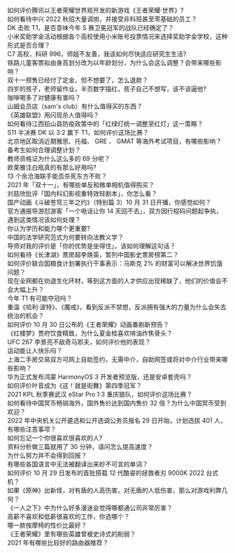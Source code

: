 如何评价腾讯以王者荣耀世界观开发的新游戏《王者荣耀·世界》?  
如何看待中兴 2022 秋招大量调岗，并接受非科班甚至零基础的员工？  
DK 击败 T1，是否意味今年 S 赛卫冕冠军的战队已经确定了？  
小米奖助学金活动根据各个高校使用小米账号投票情况来选择奖助学金学校，这种形式是否合理？  
C7 高校，科研 996，师姐不友善，我该如何尽快适应研究生生活?  
铁路儿童客票拟由身高划分改为以年龄划分，为什么会这么调整？会带来哪些影响？  
双十一预售已经付了定金，但不想要了，怎么退款？  
四岁的孩子，老师留作业，半页数字描红，孩子自己不想写，该不该逼他?  
咖啡喝多了对健康有害吗？  
山姆会员店（sam's club）有什么值得买的东西？  
《英雄联盟》用闪现杀人值得吗？  
如何看待江西铅山县防疫政策中的「红绿灯统一调整至红灯」这一策略？  
S11 半决赛 DK 以 3:2 赢下 T1，如何评价这场比赛？  
北京地区取消近期雅思、托福、 GRE 、 GMAT 等海外考试项目，有哪些影响？备考生如何合理调整计划？  
教师资格证为什么这么多的 69 分呢？  
欧莱雅注白瓶真的有那么好用吗?  
13 个余沧海联手能否杀死东方不败？  
2021 年「双十一」，有哪些单反和微单相机值得购买？  
刘慈欣批评「国内科幻影视重特效轻剧本」，你怎么看？  
国产动画《斗破苍穹三年之约》（特别篇 3）10 月 31 日开播，你感觉如何？  
官方通报导游怼游客「一个电话让你 14 天回不去」，双方因行程码问题起争执，遇到这类情况该如何处理？  
你认为学历和能力哪个更重要?  
中国的法学研究范式为何要转向法教义学？  
导师对我的评价是「你的优势是坐得住」，该如何理解这句话？  
如何看待《长津湖》票房超李焕英，暂列中国影史票房榜第二？  
如何评价联合国粮食计划署执行干事表示：马斯克 2% 的财富可以解决世界饥饿问题？  
现在全网都在劝退生化环材，等到这方面的人才供应出现稀缺了，他们的价值会不会大幅上升？  
今年 T1 有可能夺冠吗？  
重温《哈利·波特》、《魔戒》，看到反派不禁想，反派拥有强大的力量为什么会失去统治的机会？  
如何评价 10 月 30 日公布的《王者荣耀》动画番剧新预告？  
《红楼梦》贾府饮食精致，为什么夏金桂喜欢啃油炸焦骨头？  
UFC 267 李景亮不敌奇马耶夫，如何评价他的表现？  
运动能让人快乐吗？  
上海二手房交易双方可网上自助签约，无需中介，自助网签或将对中介行业带来哪些影响？  
华为正式发布鸿蒙 HarmonyOS 3 开发者预览版，还是安卓套壳吗？  
如何评价叶音成为《这！就是街舞》第四季冠军？  
2021 KPL 秋季赛武汉 eStar Pro 1:3 重庆狼队，如何评价这场比赛？  
如何看待中国冥币畅销海外，国外售价达到国内售价 32 倍？为什么中国冥币受到欢迎？  
2022 年中央机关公开遴选和公开选调公务员报名 29 日开始，计划选拔 401 人，有哪些注意事项？  
如何忘记一个你很喜欢很喜欢的人?  
资料分析做三篇就用了 30 分钟，请问怎么提高速度？  
为什么努力并不会得到回报？  
有哪些各国语言中无法被翻译出来妙不可言的单词？  
如何评价 10 月 29 日发布的首批搭载 12 代酷睿的拯救者刃 9000K 2022 台式机？  
如果《原神》出新怪，对有盾的人高伤害，对无盾的人低伤害，那么对游戏利弊几何？  
《一人之下》中为什么好多漫迷会觉得哪都通公司非常厉害？  
高薪不喜欢和低薪很喜欢的工作，你选哪个？  
哪一款按摩椅的性价比最好？  
《王者荣耀》里有哪些英雄曾被史诗式的削弱？  
2021 年有哪些比较好的路由器推荐？  
